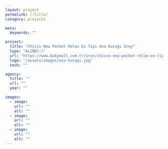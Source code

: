 ```yaml
---
layout: project
permalink: /:title/
category: projects

meta:
  keywords: ""

project:
  title: "Chicco New Pocket Relax Ev Tipi Ana Kucağı Grey"
  type: "ALINDI:)"
  url: "https://www.babymall.com.tr/urun/chicco-new-pocket-relax-ev-tipi-ana-kucagi-chc-7982547-a-grey"
  logo: "/assets/images/ana-kucagi.jpg"
  tech: ""

agency:
  title: ""
  url: ""
  year: ""

images:
  - image:
    url: ""
    alt: ""
  - image:
    url: ""
    alt: ""
  - image:
    url: ""
    alt: ""
---
```

<p></p>

